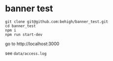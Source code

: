 # banner test

```
git clone git@github.com:behigh/banner_test.git
cd banner_test
npm i
npm run start-dev
```

go to http://localhost:3000

see `data/access.log`
